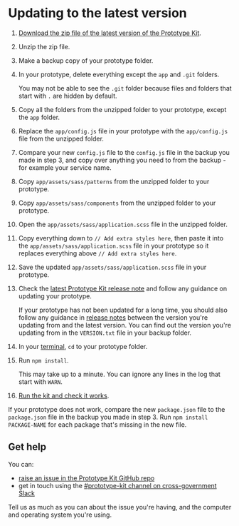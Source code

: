 # Updating to the latest version

1. [Download the zip file of the latest version of the Prototype Kit](/docs/download).
  
2. Unzip the zip file.

3. Make a backup copy of your prototype folder.

4. In your prototype, delete everything except the `app` and `.git` folders.

   You may not be able to see the `.git` folder because files and folders that start with `.` are hidden by default.
 
5. Copy all the folders from the unzipped folder to your prototype, except the `app` folder.

6. Replace the `app/config.js` file in your prototype with the `app/config.js` file from the unzipped folder.

7. Compare your new `config.js` file to the `config.js` file in the backup you made in step 3, and copy over anything you need to from the backup - for example your service name.

8. Copy `app/assets/sass/patterns` from the unzipped folder to your prototype.

9. Copy `app/assets/sass/components` from the unzipped folder to your prototype.

10. Open the `app/assets/sass/application.scss` file in the unzipped folder.

11. Copy everything down to `// Add extra styles here`, then paste it into the `app/assets/sass/application.scss` file in your prototype so it replaces everything above `// Add extra styles here`.

12. Save the updated `app/assets/sass/application.scss` file in your prototype.

13. Check the [latest Prototype Kit release note](https://github.com/alphagov/govuk-prototype-kit/releases/latest) and follow any guidance on updating your prototype.

    If your prototype has not been updated for a long time, you should also follow any guidance in [release notes](https://github.com/alphagov/govuk-prototype-kit/releases) between the version you're updating from and the latest version. You can find out the version you're updating from in the `VERSION.txt` file in your backup folder.

14. In your [terminal](https://govuk-prototype-kit.herokuapp.com/docs/install/requirements.md#terminal), `cd` to your prototype folder.

15. Run `npm install`.

    This may take up to a minute. You can ignore any lines in the log that start with `WARN`.

16. [Run the kit and check it works](/docs/install/run-the-kit).

If your prototype does not work, compare the new `package.json` file to the `package.json` file in the backup you made in step 3. Run `npm install PACKAGE-NAME` for each package that's missing in the new file.

## Get help

You can:

- [raise an issue in the Prototype Kit GitHub repo](https://github.com/alphagov/govuk-prototype-kit/issues)
- get in touch using the [#prototype-kit channel on cross-government Slack](https://ukgovernmentdigital.slack.com/messages/prototype-kit/)

Tell us as much as you can about the issue you're having, and the computer and operating system you're using.
